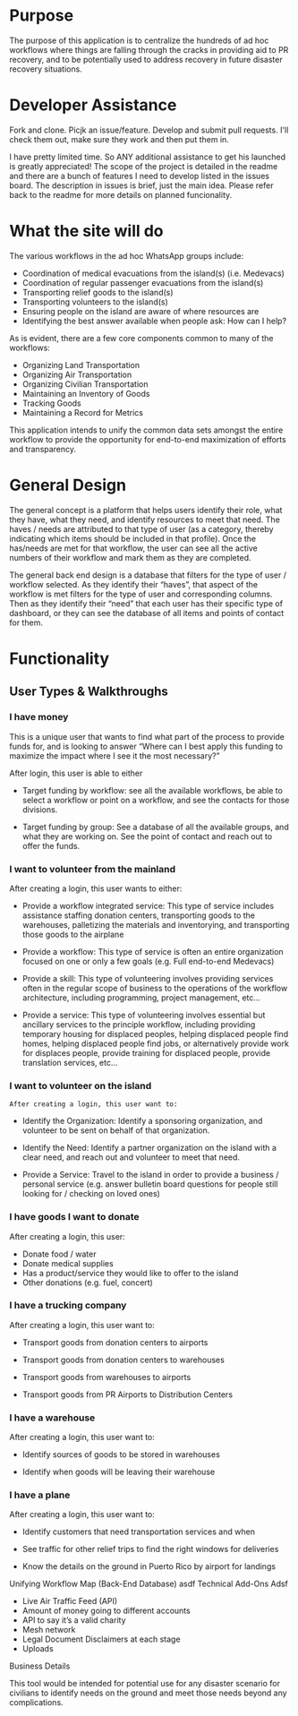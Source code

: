 # Purpose

The purpose of this application is to centralize the hundreds of ad hoc workflows where things are falling through the cracks in providing aid to PR recovery, and to be potentially used to address recovery in future disaster recovery situations.

# Developer Assistance

Fork and clone. Picjk an issue/feature. Develop and submit pull requests. I'll check them out, make sure they work and then put them in. 

I have pretty limited time. So ANY additional assistance to get his launched is greatly appreciated! The scope of the project is detailed in the readme and there are a bunch of features I need to develop listed in the issues board. The description in issues is brief, just the main idea. Please refer back to the readme for more details on planned funcionality.

# What the site will do

The various workflows in the ad hoc WhatsApp groups include:

* Coordination of medical evacuations from the island(s) (i.e. Medevacs)
* Coordination of regular passenger evacuations from the island(s) 
*	Transporting relief goods to the island(s)
*	Transporting volunteers to the island(s)
*	Ensuring people on the island are aware of where resources are
*	Identifying the best answer available when people ask: How can I help?

As is evident, there are a few core components common to many of the workflows:

*	Organizing Land Transportation
*	Organizing Air Transportation
*	Organizing Civilian Transportation
*	Maintaining an Inventory of Goods
*	Tracking Goods 
*	Maintaining a Record for Metrics

This application intends to unify the common data sets amongst the entire workflow to provide the opportunity for end-to-end maximization of efforts and transparency.

# General Design

The general concept is a platform that helps users identify their role, what they have, what they need, and identify resources to meet that need.  The haves / needs are attributed to that type of user (as a category, thereby indicating which items should be included in that profile).  Once the has/needs are met for that workflow, the user can see all the active numbers of their workflow and mark them as they are completed.

The general back end design is a database that filters for the type of user / workflow selected.  As they identify their “haves”, that aspect of the workflow is met filters for the type of user and corresponding columns.  Then as they identify their “need”  that each user has their specific type of dashboard, or they can see the database of all items and points of contact for them.

# Functionality
## User Types & Walkthroughs
### I have money

This is a unique user that wants to find what part of the process to provide funds for, and is looking to answer “Where can I best apply this funding to maximize the impact where I see it the most necessary?”

 After login, this user is able to either

*	Target funding by workflow: see all the available workflows, be able to select a workflow or point on a workflow, and see the contacts for those divisions.

*	Target funding by group: See a database of all the available groups, and what they are working on.  See the point of contact and reach out to offer the funds.

### I want to volunteer from the mainland

After creating a login, this user wants to either:

* Provide a workflow integrated service: This type of service includes assistance staffing donation centers, transporting goods to the warehouses, palletizing the materials and inventorying, and transporting those goods to the airplane

*	Provide a workflow: This type of service is often an entire organization focused on one or only a few goals (e.g. Full end-to-end Medevacs)

*	Provide a skill:  This type of volunteering involves providing services often in the regular scope of business to the operations of the workflow architecture, including programming, project management, etc…

*	Provide a service:  This type of volunteering involves essential but ancillary services to the principle workflow, including providing temporary housing for displaced peoples, helping displaced people find homes, helping displaced people find jobs, or alternatively provide work for displaces people, provide training for displaced people, provide translation services, etc…

### I want to volunteer on the island

	After creating a login, this user want to:

*	Identify the Organization: Identify a sponsoring organization, and volunteer to be sent on behalf of that organization. 

*	Identify the Need:  Identify a partner organization on the island with a clear need, and reach out and volunteer to meet that need.

*	Provide a Service: Travel to the island in order to provide a business / personal service (e.g. answer bulletin board questions for people still looking for / checking on loved ones)

### I have goods I want to donate
	
After creating a login, this user:

*	Donate food / water 
*	Donate medical supplies  
*	Has a product/service they would like to offer to the island
*	Other donations (e.g. fuel, concert)

### I have a trucking company

After creating a login, this user want to:

*	Transport goods from donation centers to airports

*	Transport goods from donation centers to warehouses

*	Transport goods from warehouses to airports

*	Transport goods from PR Airports to Distribution Centers

### I have a warehouse

After creating a login, this user want to:

*	Identify sources of goods to be stored in warehouses

*	Identify when goods will be leaving their warehouse


### I have a plane

After creating a login, this user want to:

*	Identify customers that need transportation services and when

*	See traffic for other relief trips to find the right windows for deliveries

*	Know the details on the ground in Puerto Rico by airport for landings


Unifying Workflow Map (Back-End Database)
asdf
Technical Add-Ons
Adsf
*	Live Air Traffic Feed (API)
*	Amount of money going to different accounts
*	API to say it’s a valid charity
*	Mesh network
*	Legal Document Disclaimers at each stage
*	Uploads

Business Details

This tool would be intended for potential use for any disaster scenario for civilians to identify needs on the ground and meet those needs beyond any complications.

